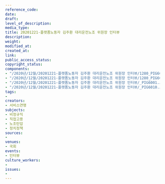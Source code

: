 ```yaml
---
reference_code: 
date: 
draft: 
level_of_description: 
media_type: 
title: 20201221-플랫폼노동자 김주환 대리운전노조 위원장 인터뷰
description: 
weight: 
modified_at: 
created_at: 
link: 
public_access_status: 
copyright_status: 
components:
- "/2020년/12월/20201221-플랫폼노동자 김주환 대리운전노조 위원장 인터뷰/1280_PIG6010.jpg"
- "/2020년/12월/20201221-플랫폼노동자 김주환 대리운전노조 위원장 인터뷰/1280_PIG6001.jpg"
- "/2020년/12월/20201221-플랫폼노동자 김주환 대리운전노조 위원장 인터뷰/_PIG6001.JPG"
- "/2020년/12월/20201221-플랫폼노동자 김주환 대리운전노조 위원장 인터뷰/_PIG6010.JPG"
tags:
- 
creators:
- 서비스연맹
subjects:
- 비정규직
- 직접고용
- 노조탄압
- 정치정책
sources:
- 
venues:
- 국회
events:
- 인터뷰
culture_workers:
- 
issues:
- 
---
```

